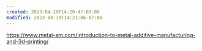 ```yaml
---
created: 2023-04-19T14:20:47-07:00
modified: 2023-04-19T14:21:06-07:00
---
```




https://www.metal-am.com/introduction-to-metal-additive-manufacturing-and-3d-printing/
